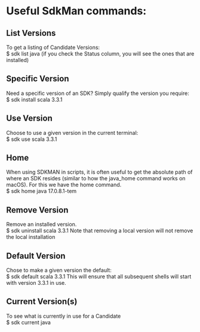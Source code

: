 # Useful SdkMan commands:
## List Versions
To get a listing of Candidate Versions:  <br />
$ sdk list java                     (if you check the Status column, you will see the ones that are installed)

## Specific Version
Need a specific version of an SDK? Simply qualify the version you require: <br />
$ sdk install scala 3.3.1

## Use Version
Choose to use a given version in the current terminal:  <br />
$ sdk use scala 3.3.1

## Home
When using SDKMAN in scripts, it is often useful to get the absolute path of where an SDK resides (similar to
how the java_home command works on macOS). For this we have the home command. <br />
$ sdk home java 17.0.8.1-tem

## Remove Version
Remove an installed version. <br />
$ sdk uninstall scala 3.3.1
Note that removing a local version will not remove the local installation

## Default Version
Chose to make a given version the default: <br />
$ sdk default scala 3.3.1
This will ensure that all subsequent shells will start with version 3.3.1 in use.

## Current Version(s)
To see what is currently in use for a Candidate <br />
$ sdk current java